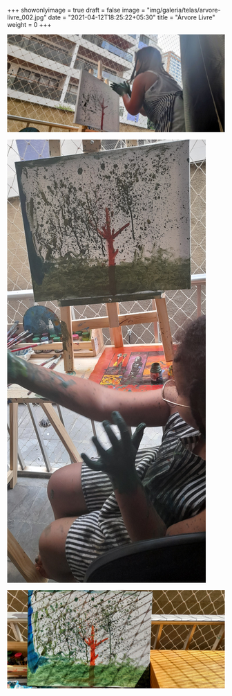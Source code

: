 +++
showonlyimage = true
draft = false
image = "img/galeria/telas/arvore-livre_002.jpg"
date = "2021-04-12T18:25:22+05:30"
title = "Árvore Livre"
weight = 0
+++

![](../../img/galeria/telas/arvore-livre_001.jpg)

![](../../img/galeria/telas/arvore-livre_002.jpg)

![](../../img/galeria/telas/arvore-livre_003.jpg)
